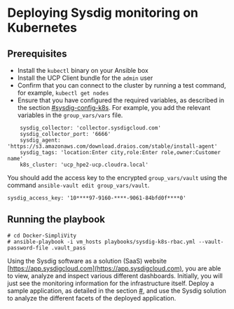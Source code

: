 # Deploying Sysdig monitoring on Kubernetes

## Prerequisites

-   Install the `kubectl` binary on your Ansible box
-   Install the UCP Client bundle for the `admin` user
-   Confirm that you can connect to the cluster by running a test command, for example, `kubectl get nodes`
-   Ensure that you have configured the required variables, as described in the section [\#sysdig-config-k8s](#sysdig-config-k8s). For example, you add the relevant variables in the `group_vars/vars` file.

```
    sysdig_collector: 'collector.sysdigcloud.com'
    sysdig_collector_port: '6666'
    sysdig_agent: 'https://s3.amazonaws.com/download.draios.com/stable/install-agent'
    sysdig_tags: 'location:Enter city,role:Enter role,owner:Customer name'
    k8s_cluster: 'ucp_hpe2-ucp.cloudra.local'
```

You should add the access key to the encrypted `group_vars/vault` using the command `ansible-vault edit group_vars/vault`.

```
sysdig_access_key: '10****97-9160-****-9061-84bfd0f****0'    
```


## Running the playbook

```
# cd Docker-SimpliVity
# ansible-playbook -i vm_hosts playbooks/sysdig-k8s-rbac.yml --vault-password-file .vault_pass
```

Using the Sysdig software as a solution \(SaaS\) website [https://app.sysdigcloud.com](https://app.sysdigcloud.com), you are able to view, analyze and inspect various different dashboards. Initially, you will just see the monitoring information for the infrastructure itself. Deploy a sample application, as detailed in the section [\#](#), and use the Sysdig solution to analyze the different facets of the deployed application.